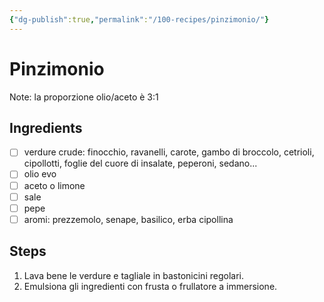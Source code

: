 ```yaml
---
{"dg-publish":true,"permalink":"/100-recipes/pinzimonio/"}
---
```


# Pinzimonio
Note: la proporzione olio/aceto è 3:1
## Ingredients
- [ ] verdure crude: finocchio, ravanelli, carote, gambo di broccolo, cetrioli, cipollotti, foglie del cuore di insalate, peperoni, sedano...
- [ ] olio evo
- [ ] aceto o limone
- [ ] sale
- [ ] pepe
- [ ] aromi: prezzemolo, senape, basilico, erba cipollina
## Steps
1. Lava bene le verdure e tagliale in bastonicini regolari.
2. Emulsiona gli ingredienti con frusta o frullatore a immersione.